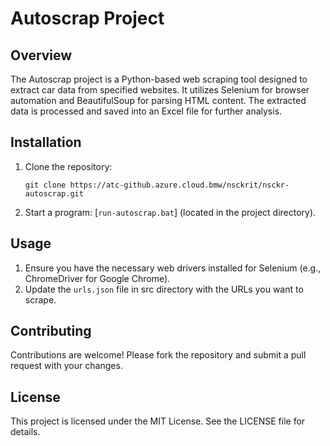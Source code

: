 # Autoscrap Project

## Overview
The Autoscrap project is a Python-based web scraping tool designed to extract car data from specified websites. It utilizes Selenium for browser automation and BeautifulSoup for parsing HTML content. The extracted data is processed and saved into an Excel file for further analysis.

## Installation

1. Clone the repository:
   ```
   git clone https://atc-github.azure.cloud.bmw/nsckrit/nsckr-autoscrap.git
   ```

2. Start a program: [`run-autoscrap.bat`] (located in the project directory).

## Usage

1. Ensure you have the necessary web drivers installed for Selenium (e.g., ChromeDriver for Google Chrome).
2. Update the `urls.json` file in src directory with the URLs you want to scrape.

## Contributing
Contributions are welcome! Please fork the repository and submit a pull request with your changes.

## License
This project is licensed under the MIT License. See the LICENSE file for details.
